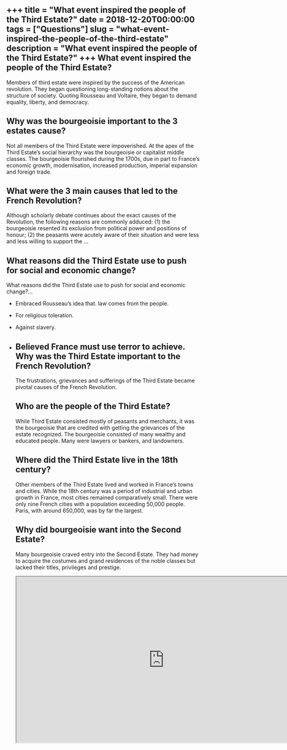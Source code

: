+++
title = "What event inspired the people of the Third Estate?"
date = 2018-12-20T00:00:00
tags = ["Questions"]
slug = "what-event-inspired-the-people-of-the-third-estate"
description = "What event inspired the people of the Third Estate?"
+++
What event inspired the people of the Third Estate?
---------------------------------------------------

Members of third estate were inspired by the success of the American revolution. They began questioning long-standing notions about the structure of society. Quoting Rousseau and Voltaire, they began to demand equality, liberty, and democracy.

Why was the bourgeoisie important to the 3 estates cause?
---------------------------------------------------------

Not all members of the Third Estate were impoverished. At the apex of the Third Estate’s social hierarchy was the bourgeoisie or capitalist middle classes. The bourgeoisie flourished during the 1700s, due in part to France’s economic growth, modernisation, increased production, imperial expansion and foreign trade.

What were the 3 main causes that led to the French Revolution?
--------------------------------------------------------------

Although scholarly debate continues about the exact causes of the Revolution, the following reasons are commonly adduced: (1) the bourgeoisie resented its exclusion from political power and positions of honour; (2) the peasants were acutely aware of their situation and were less and less willing to support the …

What reasons did the Third Estate use to push for social and economic change?
-----------------------------------------------------------------------------

What reasons did the Third Estate use to push for social and economic change?…

- Embraced Rousseau’s idea that. law comes from the people.
- For religious toleration.
- Against slavery.
- Believed France must use terror to achieve. Why was the Third Estate important to the French Revolution?
    ------------------------------------------------------------
    
    The frustrations, grievances and sufferings of the Third Estate became pivotal causes of the French Revolution.
    
    Who are the people of the Third Estate?
    ---------------------------------------
    
    While Third Estate consisted mostly of peasants and merchants, it was the bourgeoisie that are credited with getting the grievances of the estate recognized. The bourgeoisie consisted of many wealthy and educated people. Many were lawyers or bankers, and landowners.
    
    Where did the Third Estate live in the 18th century?
    ----------------------------------------------------
    
    Other members of the Third Estate lived and worked in France’s towns and cities. While the 18th century was a period of industrial and urban growth in France, most cities remained comparatively small. There were only nine French cities with a population exceeding 50,000 people. Paris, with around 650,000, was by far the largest.
    
    Why did bourgeoisie want into the Second Estate?
    ------------------------------------------------
    
    Many bourgeoisie craved entry into the Second Estate. They had money to acquire the costumes and grand residences of the noble classes but lacked their titles, privileges and prestige.
    
    <iframe allow="accelerometer; autoplay; clipboard-write; encrypted-media; gyroscope; picture-in-picture" allowfullscreen="" class="__youtube_prefs__  epyt-is-override  no-lazyload" data-no-lazy="1" data-origheight="433" data-origwidth="770" data-skipgform_ajax_framebjll="" height="433" id="_ytid_29739" loading="lazy" src="https://www.youtube.com/embed/XmWc5BIhZHY?enablejsapi=1&autoplay=0&cc_load_policy=0&cc_lang_pref=&iv_load_policy=1&loop=0&modestbranding=0&rel=1&fs=1&playsinline=0&autohide=2&theme=dark&color=red&controls=1&" title="YouTube player" width="770"></iframe>